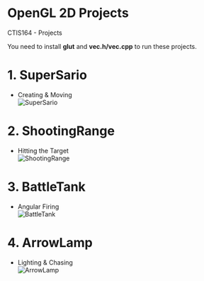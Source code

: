 # OpenGL 2D Projects
CTIS164 - Projects

You need to install **glut** and **vec.h/vec.cpp** to run these projects.

# 1. SuperSario
- Creating & Moving <br/>
![SuperSario](screenshots/SuperSario.jpg)
# 2. ShootingRange
- Hitting the Target <br/>
![ShootingRange](screenshots/ShootingRange.jpg)
# 3. BattleTank
- Angular Firing <br/>
![BattleTank](screenshots/BattleTank.jpg)
# 4. ArrowLamp
- Lighting & Chasing <br/>
![ArrowLamp](screenshots/ArrowLamp.jpg)
